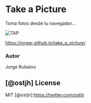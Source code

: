 # Take a Picture

Toma fotos desde tu navegador...

![TAP](https://dl.dropboxusercontent.com/u/181689/takePicture.gif)

 https://jorger.github.io/take_a_picture/

### Autor
Jorge Rubaino

[@ostjh]
License
----
MIT
[@ostjh]:https://twitter.com/ostjh
